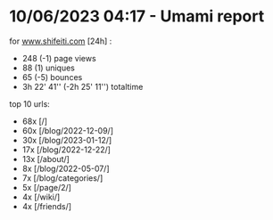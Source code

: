 # 10/06/2023 04:17 - Umami report
for www.shifeiti.com [24h] :

 - 248 (-1) page views
 - 88 (1) uniques
 - 65 (-5) bounces
 - 3h 22' 41'' (-2h 25' 11'') totaltime


top 10 urls:
 - 68x [/]
 - 60x [/blog/2022-12-09/]
 - 30x [/blog/2023-01-12/]
 - 17x [/blog/2022-12-22/]
 - 13x [/about/]
 - 8x [/blog/2022-05-07/]
 - 7x [/blog/categories/]
 - 5x [/page/2/]
 - 4x [/wiki/]
 - 4x [/friends/]


